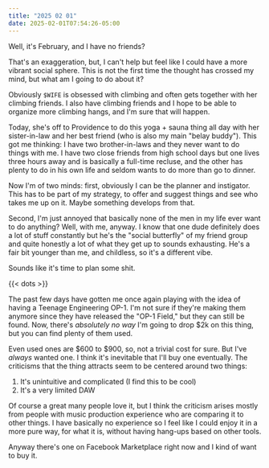 ```yaml
---
title: "2025 02 01"
date: 2025-02-01T07:54:26-05:00
---
```


Well, it's February, and I have no friends?<!--more-->

That's an exaggeration, but, I can't help but feel like I could have a more
vibrant social sphere. This is not the first time the thought has crossed my
mind, but what am I going to do about it?

Obviously `$WIFE` is obsessed with climbing and often gets together with her
climbing friends. I also have climbing friends and I hope to be able to organize
more climbing hangs, and I'm sure that will happen.

Today, she's off to Providence to do this yoga + sauna thing all day with her
sister-in-law and her best friend (who is also my main "belay buddy"). This got
me thinking: I have two brother-in-laws and they never want to do things with
me. I have two close friends from high school days but one lives three hours
away and is basically a full-time recluse, and the other has plenty to do in his
own life and seldom wants to do more than go to dinner.

Now I'm of two minds: first, obviously I can be the planner and instigator. This
has to be part of my strategy, to offer and suggest things and see who takes me
up on it. Maybe something develops from that.

Second, I'm just annoyed that basically none of the men in my life ever want to
do anything? Well, with me, anyway. I know that one dude definitely does a lot
of stuff constantly but he's the "social butterfly" of my friend group and quite
honestly a lot of what they get up to sounds exhausting. He's a fair bit younger
than me, and childless, so it's a different vibe.

Sounds like it's time to plan some shit.

{{< dots >}}

The past few days have gotten me once again playing with the idea of having a
Teenage Engineering OP-1. I'm not sure if they're making them anymore since they
have released the "OP-1 Field," but they can still be found. Now, there's
*absolutely no way* I'm going to drop $2k on this thing, but you can find plenty
of them used.

Even used ones are $600 to $900, so, not a trivial cost for sure. But I've
*always* wanted one. I think it's inevitable that I'll buy one eventually. The
criticisms that the thing attracts seem to be centered around two things:

1. It's unintuitive and complicated (I find this to be cool)
2. It's a very limited DAW

Of course a great many people love it, but I think the criticism arises mostly
from people with music production experience who are comparing it to other
things. I have basically no experience so I feel like I could enjoy it in a more
pure way, for what it is, without having hang-ups based on other tools.

Anyway there's one on Facebook Marketplace right now and I kind of want to buy it.
